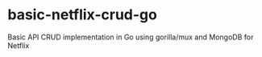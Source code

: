 # basic-netflix-crud-go
Basic API CRUD implementation in Go using gorilla/mux and MongoDB for Netflix
